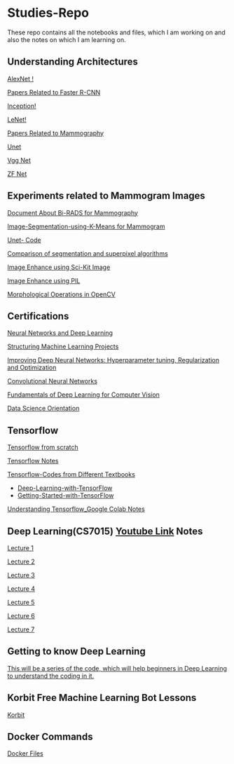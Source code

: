 # Studies-Repo
These repo contains all the notebooks and files, which I am working on and also the notes on which I am learning on.

## Understanding Architectures 
[AlexNet !](https://github.com/nikku1234/Random-Studies-Repo/tree/master/Understanding%20the%20architectures/AlexNet)

[Papers Related to Faster R-CNN](https://github.com/nikku1234/Random-Studies-Repo/tree/master/Understanding%20the%20architectures/Faster%20R-CNN/Papers)

[Inception!](https://github.com/nikku1234/Random-Studies-Repo/tree/master/Understanding%20the%20architectures/Inception)

[LeNet!](https://github.com/nikku1234/Random-Studies-Repo/tree/master/Understanding%20the%20architectures/LeNet%205)

[Papers Related to Mammography](https://github.com/nikku1234/Random-Studies-Repo/tree/master/Understanding%20the%20architectures/Papers%20Related%20to%20Mammography)

[Unet](https://github.com/nikku1234/Random-Studies-Repo/tree/master/Understanding%20the%20architectures/Unet)

[Vgg Net](https://github.com/nikku1234/Random-Studies-Repo/tree/master/Understanding%20the%20architectures/VGGNET)

[ZF Net](https://github.com/nikku1234/Random-Studies-Repo/tree/master/Understanding%20the%20architectures/ZF%20Net)


## Experiments related to Mammogram Images

[Document About Bi-RADS for Mammography](https://github.com/nikku1234/Random-Studies-Repo/tree/master/Mammogram%20/Bi-RADS%20for%20Mammography)

[Image-Segmentation-using-K-Means for Mammogram](https://github.com/nikku1234/Random-Studies-Repo/tree/master/Mammogram%20/Image-Segmentation-using-K-Means-%20Mammogram)

[Unet- Code](https://github.com/nikku1234/Random-Studies-Repo/tree/master/Mammogram%20/Working%20Unet%20Code%20Alone)

[Comparison of segmentation and superpixel algorithms](https://github.com/nikku1234/Random-Studies-Repo/blob/master/Mammogram%20/Comparison%20of%20segmentation%20and%20superpixel%20algorithms.ipynb)

[Image Enhance using Sci-Kit Image](https://github.com/nikku1234/Random-Studies-Repo/blob/master/Mammogram%20/Sci-Kit%20Image%20Processing%20Techniques.ipynb)

[Image Enhance using PIL](https://github.com/nikku1234/Random-Studies-Repo/blob/master/Mammogram%20/Image%20Enhance%20in%20PIL.ipynb)

[Morphological Operations in OpenCV](https://github.com/nikku1234/Random-Studies-Repo/blob/master/Mammogram%20/morphological%20operations%20in%20opencv.ipynb)

## Certifications

[Neural Networks and Deep Learning](https://github.com/nikku1234/Random-Studies-Repo/blob/master/Certification/DeepLearning.Ai/Course%201/Neural.pdf)

[Structuring Machine Learning Projects](https://github.com/nikku1234/Random-Studies-Repo/blob/master/Certification/DeepLearning.Ai/Course%202/certificate.pdf)

[Improving Deep Neural Networks: Hyperparameter tuning, Regularization and Optimization](https://github.com/nikku1234/Random-Studies-Repo/blob/master/Certification/DeepLearning.Ai/Course%203/ht_www.coursera.org_api_certificate.pdf)

[Convolutional Neural Networks](https://github.com/nikku1234/Random-Studies-Repo/blob/master/Certification/DeepLearning.Ai/Course%204/https___www.coursera.org_api_certificate.pdf)

[Fundamentals of Deep Learning for Computer Vision](https://github.com/nikku1234/Random-Studies-Repo/blob/master/Certification/Nvidia/DLI%20C-FX-01%20Certificate%20%7C%20Deep%20Learning%20Institute.pdf)

[Data Science Orientation](https://github.com/nikku1234/Random-Studies-Repo/blob/master/Certification/IBM%20/Course%201/certificate.pdf)


## Tensorflow
[Tensorflow from scratch](https://github.com/nikku1234/Random-Studies-Repo/tree/master/Tensorflow%20/Tensorflow%20from%20scratch%20)

[Tensorflow Notes](https://github.com/nikku1234/Random-Studies-Repo/tree/master/Tensorflow%20/Tensorflow%20notes)

[Tensorflow-Codes from Different Textbooks](https://github.com/nikku1234/Random-Studies-Repo/tree/master/Tensorflow%20/Tensorflow-from%20textbooks)

  * [Deep-Learning-with-TensorFlow](https://github.com/nikku1234/Random-Studies-Repo/tree/master/Tensorflow%20/Tensorflow-from%20textbooks/Deep-Learning-with-TensorFlow)
  * [Getting-Started-with-TensorFlow](https://github.com/nikku1234/Random-Studies-Repo/tree/master/Tensorflow%20/Tensorflow-from%20textbooks/Getting-Started-with-TensorFlow)

[Understanding Tensorflow_Google Colab Notes](https://github.com/nikku1234/Random-Studies-Repo/tree/master/Tensorflow%20/Understanding%20Tensorflow_google)

## Deep Learning(CS7015) [Youtube Link](https://youtu.be/4TC5s_xNKSs) Notes
 [Lecture 1](https://github.com/nikku1234/Random-Studies-Repo/blob/master/Deep%20Learning(CS7015)/Lecture%201.pdf)
 
 [Lecture 2](https://github.com/nikku1234/Random-Studies-Repo/blob/master/Deep%20Learning(CS7015)/lecture%202.pdf)
 
 [Lecture 3](https://github.com/nikku1234/Random-Studies-Repo/blob/master/Deep%20Learning(CS7015)/lecture%203.pdf)
 
 [Lecture 4](https://github.com/nikku1234/Random-Studies-Repo/blob/master/Deep%20Learning(CS7015)/lecture%204.pdf)
 
 [Lecture 5](https://github.com/nikku1234/Random-Studies-Repo/blob/master/Deep%20Learning(CS7015)/lecture%205.pdf)
 
 [Lecture 6](https://github.com/nikku1234/Random-Studies-Repo/blob/master/Deep%20Learning(CS7015)/lecture%206.pdf)
 
 [Lecture 7](https://github.com/nikku1234/Random-Studies-Repo/blob/master/Deep%20Learning(CS7015)/lecture7.pdf)
 
## Getting to know Deep Learning

[This will be a series of the code, which will help beginners in Deep Learning to understand the coding in it.](https://github.com/nikku1234/Random-Studies-Repo/tree/master/Deep%20Learning%20and%20Machine%20Learning/Getting-to-know-Deep-Learning)

## Korbit Free Machine Learning Bot Lessons
[Korbit](https://github.com/nikku1234/Random-Studies-Repo/tree/master/Korbit)

## Docker Commands
[Docker Files](https://github.com/nikku1234/Random-Studies-Repo/tree/master/Docker)
